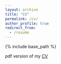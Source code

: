 ```yaml
---
layout: archive
title: "CV"
permalink: /cv/
author_profile: true
redirect_from:
  - /resume
---
```


{% include base_path %}

pdf version of my [CV](http://Roushelfy.github.io/files/CV.pdf)


